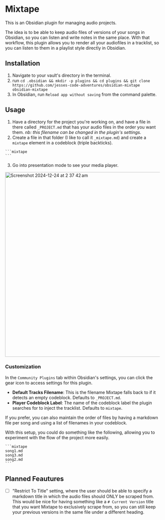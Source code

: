 # Mixtape

This is an Obsidian plugin for managing audio projects.

The idea is to be able to keep audio files of versions of your songs in Obsidian, so you can listen and write notes in the same place. With that workflow, this plugin allows you to render all your audiofiles in a tracklist, so you can listen to them in a playlist style directly in Obsidian.

## Installation

1. Navigate to your vault's directory in the terminal.
2. run `cd .obsidian && mkdir -p plugins && cd plugins && git clone https://github.com/jesses-code-adventures/obsidian-mixtape obsidian-mixtape`
3. In Obsidian, run `Reload app without saving` from the command palette.

## Usage

1. Have a directory for the project you're working on, and have a file in there called `_PROJECT.md` that has your audio files in the order you want them. _nb: this filename can be changed in the plugin's settings._
2. Create a file in that folder (I like to call it `_mixtape.md`) and create a `mixtape` element in a codeblock (triple backticks).

````text
```mixtape
```
````

3. Go into presentation mode to see your media player.

<img width="600" alt="Screenshot 2024-12-24 at 2 37 42 am" src="https://github.com/user-attachments/assets/8f0174bb-2819-475d-aaf6-356870437714" />

### Customization

In the `Community Plugins` tab within Obsidian's settings, you can click the gear icon to access settings for this plugin.

-   **Default Tracks Filename**: This is the filename Mixtape falls back to if it detects an empty codeblock. Defaults to `_PROJECT.md`.
-   **Player Codeblock Label**: The name of the codeblock label the plugin searches for to inject the tracklist. Defaults to `mixtape`.

If you prefer, you can also maintain the order of files by having a markdown file per song and using a list of filenames in your codeblock.

With this setup, you could do something like the following, allowing you to experiment with the flow of the project more easily.

````text
```mixtape
song1.md
song3.md
song2.md
```
````

## Planned Feautures

-   [ ] "Restrict To Title" setting, where the user should be able to specify a markdown title in which the audio files should ONLY be scraped from. This would be nice for having something like a `# Current Version` title that you want Mixtape to exclusively scrape from, so you can still keep your previous versions in the same file under a different heading.
